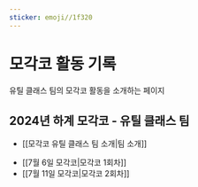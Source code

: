 ```yaml
---
sticker: emoji//1f320
---
```

# 모각코 활동 기록
유틸 클래스 팀의 모각코 활동을 소개하는 페이지


## 2024년 하계 모각코 - 유틸 클래스 팀
* [[모각코 유틸 클래스 팀 소개|팀 소개]]
- [[7월 6일 모각코|모각코 1회차]]
- [[7월 11일 모각코|모각코 2회차]]